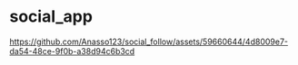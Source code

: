 # social_app

https://github.com/Anasso123/social_follow/assets/59660644/4d8009e7-da54-48ce-9f0b-a38d94c6b3cd


